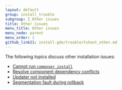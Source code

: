 ```yaml
---
layout: default
group: install_trouble
subgroup: Z_Other issues
title: Other issues
menu_title: Other issues
menu_node: parent
menu_order: 1
github_link21: install-gde/trouble/tshoot_other.md
---
```



The following topics discuss other installation issues:

*	<a href="{{ site.gdeurl21 }}install-gde/trouble/tshoot_composer-install.html">Cannot run <code>composer install</code></a>
*	<a href="{{ site.gdeurl21 }}comp-mgr/trouble/cman/component-depend.html">Resolve component dependency conflicts</a>
*	<a href="{{ site.gdeurl21 }}comp-mgr/trouble/cman/updater.html">Updater not installed</a>
*	<a href="{{ site.gdeurl21 }}install-gde/trouble/tshoot_segfault.html">Segmentation fault during rollback</a>

